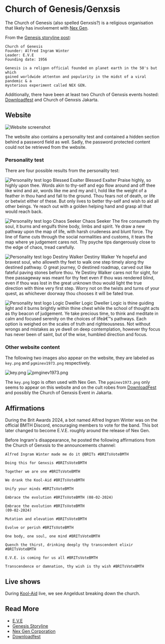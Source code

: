 # Church of Genesis/Genxsis

The Church of Genesis (also spelled Genxsis?) is a religious organisation that likely has 
involvement with [Nex Gen](../lore/nex-gen-corporation).

From the [Genesis storyline post](../lore/genesis-storyline):

```
Church of Genesis
Founder: Alfred Ingram Winter
Leader: E.V.E
Founding date: 1956

Genesis is a religon official founded on planet earth in the 50's but which 
gained worldwide attenton and popularity in the midst of a viral pandemic & a 
mysterious experiment called NEX GEN.
```

Additionally, there have been at least two Church of Genxsis events hosted: 
[Downloadfest](downloadfest) and Church of Genxsis Jakarta.

## Website

![Website screenshot](../../Resources/lore/genxsis.faith/genxsis_faith.png)

The website also contains a personality test and contained a hidden section behind
a password field as well. Sadly, the password protected content could not be retrieved from the website.

### Personality test

There are four possible results from the personality test:

![Personality test logo Blessed Exalter](../../Resources/lore/genxsis.faith/blessed_exalter.png)
Blessed Exalter
Praise highly, so highly upon thee. Words akin to thy-self and ego flow around and off thee like wind and air, words like me and my and I, hold like the weight of a feather in thou hand and fall to the ground. Thou fears not of death, or life or betwixt either of these. But only lives to better thy-self and wish to aid all other beings. Ye reach out with a golden helping hand and grasp all that would reach back.

![Personality test logo Chaos Seeker](../../Resources/lore/genxsis.faith/chaos_seeker.png)
Chaos Seeker
The fire consumeth thy soul, it burns and engulfs thine body, limbs and spirit. Ye draw a new pathway upon the map of life, with harsh crudeness and blunt force. Thy line of flame cuts through the social normalities and customs, it tears the map where ye judgement cares not. Thy psyche tips dangerously close to the edge of chaos, tread carefully.

![Personality test logo Destiny Walker](../../Resources/lore/genxsis.faith/destiny_walker.png)
Destiny Walker
Ye hopeful and bravest soul, who alloweth thy feet to walk one step timely along thy destined pathway. O great journey, O destined roadmap, carved out like fateful paving stones before thou. Ye Destiny Walker cares not for sight, for thee passageway was meant for thy feet even if thou was rendered blind, even if thou was lost in the great unknown thou would light the true direction with thine very first step. Worry not on the twists and turns of your quest, as whichever doorway thou chooses it will be fated true.

![Personality test logo Logic Dweller](../../Resources/lore/genxsis.faith/logic_dweller.png)
Logic Dweller
Logic is thine guiding light and it burns brightly within thine chest while the school of thought acts as thy beacon of judgement. Ye take precious time, to think and meditate in calm and focused serenity on the choices of lifeâ€™s pathways. Each option is weighed on the scales of truth and righteousness. Not without wrongs and mistakes as ye dwell on deep contemplation, however thy focus has never been of saint, but of the wise, humbled direction and focus.

### Other website content

The following two images also appear on the website, they are
labeled as `key.png` and `pgminev1973.png` respectively.

![key.png](../../Resources/lore/genxsis.faith/key.png)
![pmginev1973.png](../../Resources/lore/genxsis.faith/pmginev1973.png)

The `key.png` logo is often used with Nex Gen. The `pgminev1973.png` only
seems to appear on this website and on the cult robes from [DownloadFest](downloadfest)
and possibly the Church of Genxsis Event in Jakarta.

## Affirmations

During the Brit Awards 2024, a bot named Alfred Ingram Winter was on the 
official BMTH Discord, encouraging members to vote for the band. This bot later 
changed to become E.V.E. roughly around the release of Nex Gen.

Before Ingram's disappearance, he posted the following affirmations 
from the Church of Genxsis to the announcements channel:
```
Alfred Ingram Winter made me do it @BRITs #BRITsVoteBMTH

Doing this for Genxsis #BRITsVoteBMTH

Together we are one #BRITsVoteBMTH

We drank the Kool-Aid #BRITsVoteBMTH

Unify your minds #BRITsVoteBMTH

Embrace the evolution #BRITsVoteBMTH (08-02-2024)

Embrace the evolution #BRITsVoteBMTH
(09-02-2024)

Mutation and elevation #BRITsVoteBMTH

Evolve or perish #BRITsVoteBMTH

One body, one soul, one mind #BRITsVoteBMTH

Quench the thirst, drinking deeply thy transcendent elixir #BRITsVoteBMTH

E.V.E. is coming for us all #BRITsVoteBMTH

Transcendence or damnation, thy wish is thy wish #BRITsVoteBMTH
```

## Live shows

During [Kool-Aid](../music/song-koolaid) live, we see Angeldust breaking down the 
church.

## Read More

- [E.V.E](../characters/eve)
- [Genesis Storyline](genesis-storyline)
- [Nex Gen Corporation](nex-gen-corporation)
- [Downloadfest](downloadfest)